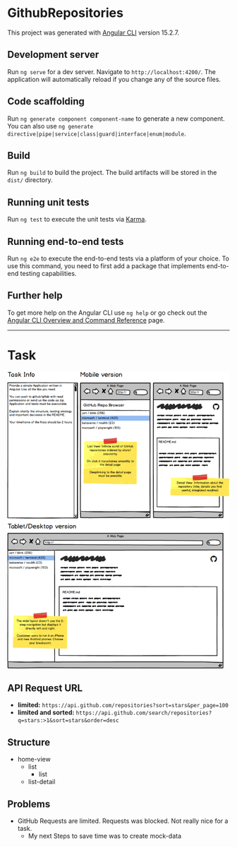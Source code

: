 # GithubRepositories

This project was generated with [Angular CLI](https://github.com/angular/angular-cli) version 15.2.7.

## Development server

Run `ng serve` for a dev server. Navigate to `http://localhost:4200/`. The application will automatically reload if you change any of the source files.

## Code scaffolding

Run `ng generate component component-name` to generate a new component. You can also use `ng generate directive|pipe|service|class|guard|interface|enum|module`.

## Build

Run `ng build` to build the project. The build artifacts will be stored in the `dist/` directory.

## Running unit tests

Run `ng test` to execute the unit tests via [Karma](https://karma-runner.github.io).

## Running end-to-end tests

Run `ng e2e` to execute the end-to-end tests via a platform of your choice. To use this command, you need to first add a package that implements end-to-end testing capabilities.

## Further help

To get more help on the Angular CLI use `ng help` or go check out the [Angular CLI Overview and Command Reference](https://angular.io/cli) page.

---

# Task

![alt](./src/assets/img/task.png)

## API Request URL

- **limited:** `https://api.github.com/repositories?sort=stars&per_page=100`
- **limited and sorted:** `https://api.github.com/search/repositories?q=stars:>1&sort=stars&order=desc`

## Structure

- home-view
  - list
    - list
  - list-detail

## Problems

- GitHub Requests are limited. Requests was blocked. Not really nice for a task.
  - My next Steps to save time was to create mock-data
